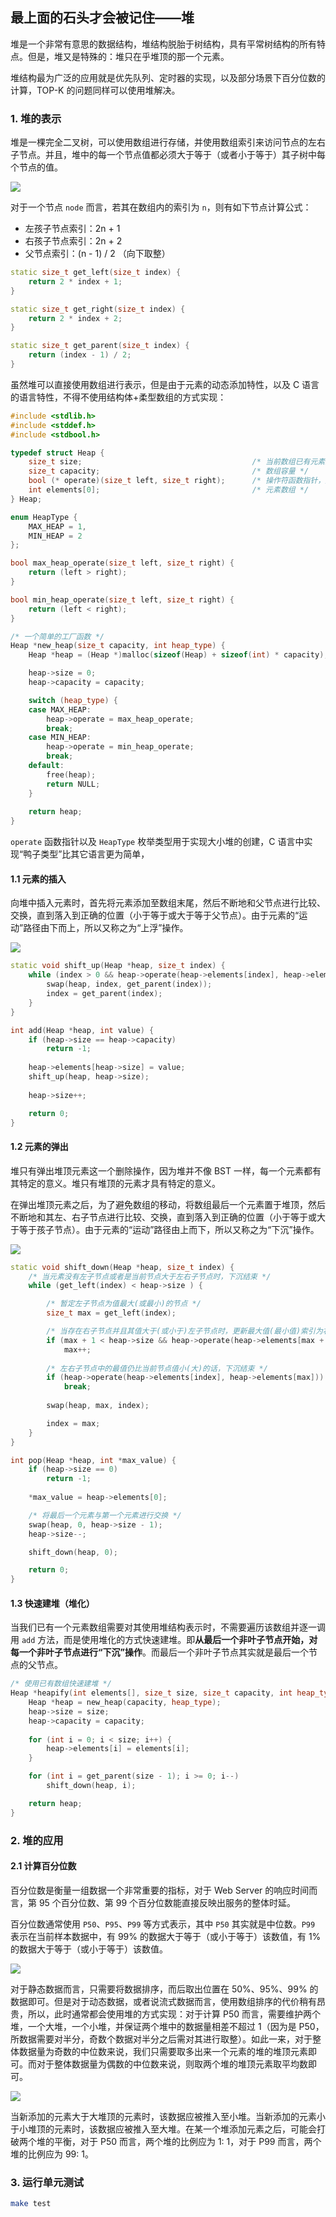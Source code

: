 ## 最上面的石头才会被记住——堆

堆是一个非常有意思的数据结构，堆结构脱胎于树结构，具有平常树结构的所有特点。但是，堆又是特殊的：堆只在乎堆顶的那一个元素。

堆结构最为广泛的应用就是优先队列、定时器的实现，以及部分场景下百分位数的计算，TOP-K 的问题同样可以使用堆解决。

### 1. 堆的表示

堆是一棵完全二叉树，可以使用数组进行存储，并使用数组索引来访问节点的左右子节点。并且，堆中的每一个节点值都必须大于等于（或者小于等于）其子树中每个节点的值。

![](https://smartkeyerror.oss-cn-shenzhen.aliyuncs.com/Snorlax/data-structure/heap/heap.png)

对于一个节点 `node` 而言，若其在数组内的索引为 `n`，则有如下节点计算公式：

- 左孩子节点索引：2n + 1
- 右孩子节点索引：2n + 2
- 父节点索引：(n - 1) / 2 （向下取整）

```cpp
static size_t get_left(size_t index) {
    return 2 * index + 1;
}

static size_t get_right(size_t index) {
    return 2 * index + 2;
}

static size_t get_parent(size_t index) {
    return (index - 1) / 2;
}
```

虽然堆可以直接使用数组进行表示，但是由于元素的动态添加特性，以及 C 语言的语言特性，不得不使用结构体+柔型数组的方式实现：

```cpp
#include <stdlib.h>
#include <stddef.h>
#include <stdbool.h>

typedef struct Heap {
    size_t size;                                      /* 当前数组已有元素数量 */
    size_t capacity;                                  /* 数组容量 */
    bool (* operate)(size_t left, size_t right);      /* 操作符函数指针，用于构建不同类型的堆(大堆 or 小堆) */
    int elements[0];                                  /* 元素数组 */
} Heap;

enum HeapType {
    MAX_HEAP = 1,
    MIN_HEAP = 2
};

bool max_heap_operate(size_t left, size_t right) {
    return (left > right);
}

bool min_heap_operate(size_t left, size_t right) {
    return (left < right);
}

/* 一个简单的工厂函数 */
Heap *new_heap(size_t capacity, int heap_type) {
    Heap *heap = (Heap *)malloc(sizeof(Heap) + sizeof(int) * capacity);

    heap->size = 0;
    heap->capacity = capacity;

    switch (heap_type) {
    case MAX_HEAP:
        heap->operate = max_heap_operate;
        break;
    case MIN_HEAP:
        heap->operate = min_heap_operate;
        break;
    default:
        free(heap);
        return NULL;
    }
    
    return heap;
}
```

`operate` 函数指针以及 `HeapType` 枚举类型用于实现大小堆的创建，C 语言中实现“鸭子类型”比其它语言更为简单，


#### 1.1 元素的插入

向堆中插入元素时，首先将元素添加至数组末尾，然后不断地和父节点进行比较、交换，直到落入到正确的位置（小于等于或大于等于父节点）。由于元素的“运动”路径由下而上，所以又称之为“上浮”操作。

![](https://smartkeyerror.oss-cn-shenzhen.aliyuncs.com/Snorlax/data-structure/heap/shift--up.png)

```cpp
static void shift_up(Heap *heap, size_t index) {
    while (index > 0 && heap->operate(heap->elements[index], heap->elements[get_parent(index)])) {
        swap(heap, index, get_parent(index));
        index = get_parent(index);
    }
}

int add(Heap *heap, int value) {
    if (heap->size == heap->capacity)
        return -1;
    
    heap->elements[heap->size] = value;
    shift_up(heap, heap->size);
    
    heap->size++;

    return 0;
}
```

#### 1.2 元素的弹出

堆只有弹出堆顶元素这一个删除操作，因为堆并不像 BST 一样，每一个元素都有其特定的意义。堆只有堆顶的元素才具有特定的意义。

在弹出堆顶元素之后，为了避免数组的移动，将数组最后一个元素置于堆顶，然后不断地和其左、右子节点进行比较、交换，直到落入到正确的位置（小于等于或大于等于孩子节点）。由于元素的“运动”路径由上而下，所以又称之为“下沉”操作。

![](https://smartkeyerror.oss-cn-shenzhen.aliyuncs.com/Snorlax/data-structure/heap/shift-down.png)

```cpp
static void shift_down(Heap *heap, size_t index) {
    /* 当元素没有左子节点或者是当前节点大于左右子节点时，下沉结束 */
    while (get_left(index) < heap->size ) {

        /* 暂定左子节点为值最大(或最小)的节点 */
        size_t max = get_left(index);

        /* 当存在右子节点并且其值大于(或小于)左子节点时，更新最大值(最小值)索引为右子节点*/
        if (max + 1 < heap->size && heap->operate(heap->elements[max + 1], heap->elements[max]))
            max++;
        
        /* 左右子节点中的最值仍比当前节点值小(大)的话，下沉结束 */
        if (heap->operate(heap->elements[index], heap->elements[max]))
            break;
        
        swap(heap, max, index);

        index = max;
    }   
}

int pop(Heap *heap, int *max_value) {
    if (heap->size == 0) 
        return -1;
    
    *max_value = heap->elements[0];

    /* 将最后一个元素与第一个元素进行交换 */
    swap(heap, 0, heap->size - 1);
    heap->size--;

    shift_down(heap, 0);

    return 0;
}
```

#### 1.3 快速建堆（堆化）

当我们已有一个元素数组需要对其使用堆结构表示时，不需要遍历该数组并逐一调用 `add` 方法，而是使用堆化的方式快速建堆。即**从最后一个非叶子节点开始，对每一个非叶子节点进行“下沉”操作**。而最后一个非叶子节点其实就是最后一个节点的父节点。

```cpp
/* 使用已有数组快速建堆 */
Heap *heapify(int elements[], size_t size, size_t capacity, int heap_type) {
    Heap *heap = new_heap(capacity, heap_type);
    heap->size = size;
    heap->capacity = capacity;
    
    for (int i = 0; i < size; i++) {
        heap->elements[i] = elements[i];
    }

    for (int i = get_parent(size - 1); i >= 0; i--)
        shift_down(heap, i);

    return heap;
}
```

### 2. 堆的应用

#### 2.1 计算百分位数

百分位数是衡量一组数据一个非常重要的指标，对于 Web Server 的响应时间而言，第 95 个百分位数、第 99 个百分位数能直接反映出服务的整体时延。

百分位数通常使用 `P50`、`P95`、`P99` 等方式表示，其中 `P50` 其实就是中位数。`P99` 表示在当前样本数据中，有 99% 的数据大于等于（或小于等于）该数值，有 1% 的数据大于等于（或小于等于）该数值。

![](https://smartkeyerror.oss-cn-shenzhen.aliyuncs.com/Snorlax/data-structure/heap/percentile.png)

对于静态数据而言，只需要将数据排序，而后取出位置在 50%、95%、99% 的数据即可。但是对于动态数据，或者说流式数据而言，使用数组排序的代价稍有昂贵，所以，此时通常都会使用堆的方式实现：对于计算 P50 而言，需要维护两个堆，一个大堆，一个小堆，并保证两个堆中的数据量相差不超过 1（因为是 P50，所数据需要对半分，奇数个数据对半分之后需对其进行取整）。如此一来，对于整体数据量为奇数的中位数来说，我们只需要取多出来一个元素的堆的堆顶元素即可。而对于整体数据量为偶数的中位数来说，则取两个堆的堆顶元素取平均数即可。

![](https://smartkeyerror.oss-cn-shenzhen.aliyuncs.com/Snorlax/data-structure/heap/cal-percentile.png)

当新添加的元素大于大堆顶的元素时，该数据应被推入至小堆。当新添加的元素小于小堆顶的元素时，该数据应被推入至大堆。在某一个堆添加元素之后，可能会打破两个堆的平衡，对于 P50 而言，两个堆的比例应为 1: 1，对于 P99 而言，两个堆的比例应为 99: 1。

### 3. 运行单元测试

```bash
make test
```